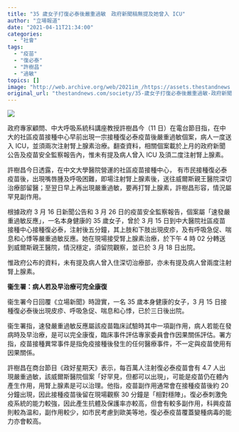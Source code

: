 ```yaml
---
title: "35 歲女子打復必泰後嚴重過敏　政府新聞稿無提及她曾入 ICU"
author: "立場報道"
date: "2021-04-11T21:34:00"
categories:
  - "社會"
tags:
  - "疫苗"
  - "復必泰"
  - "許樹昌"
  - "過敏"
topics: []
image: "http://web.archive.org/web/2021im_/https://assets.thestandnews.com/media/photos/Layer200_H9y0h.png"
original_url: "thestandnews.com/society/35-歲女子打復必泰後嚴重過敏-政府新聞稿無提及她曾入-icu"
---
```

![](http://web.archive.org/web/2021im_/https://assets.thestandnews.com/media/photos/Layer200_H9y0h.png)

政府專家顧問、中大呼吸系統科講座教授許樹昌今（11 日）在電台節目指，在中大的社區疫苗接種中心早前出現一宗接種復必泰疫苗後嚴重過敏個案，病人一度送入 ICU，並須兩次注射腎上腺素治療。翻查資料，相關個案載於上月的政府新聞公告及疫苗安全監察報告內，惟未有提及病人曾入 ICU 及須二度注射腎上腺素。

許樹昌今日透露，在中文大學醫院營運的社區疫苗接種中心， 有市民接種復必泰疫苗後，出現嘴唇腫及呼吸困難，即場注射腎上腺素後，送往威爾斯親王醫院深切治療部留醫；至翌日早上再出現嚴重過敏，要再打腎上腺素，許樹昌形容，情況屬罕見副作用。

根據政府 3 月 16 日新聞公告和 3 月 26 日的疫苗安全監察報告，個案屬「速發嚴重過敏反應」，一名本身健康的 35 歲女子，曾於 3 月 15 日到中大醫院社區疫苗接種中心接種復必泰，注射後五分鐘，其上肢和下肢出現皮疹，及有呼吸急促、喘息和心悸等嚴重過敏反應。她在現場接受腎上腺素治療，於下午 4 時 02 分轉送到威爾斯親王醫院，情況穩定，須留院觀察，並已於 3 月 18 日出院。

惟政府公布的資料，未有提及病人曾入住深切治療部，亦未有提及病人曾兩度注射腎上腺素。

**衞生署：病人若及早治療可完全康復**

衞生署今日回覆《立場新聞》時證實，一名 35 歲本身健康的女子，3 月 15 日接種復必泰後出現皮疹、呼吸急促、喘息和心悸，已於三日後出院。

衞生署指，速發嚴重過敏反應屬該疫苗臨床試驗時其中一項副作用，病人若能在發病時及早治療，是可以完全康復，臨床事件評估專家委員會作因果關係評估。署方指，疫苗接種異常事件是指免疫接種後發生的任何醫療事件，不一定與疫苗使用有因果關係。

許樹昌在商台節目《政好星期天》表示，每百萬人注射復必泰疫苗會有 4.7 人出現嚴重過敏，該威爾斯醫院個案「好罕見，但都可以出現」，可能是疫苗仍在體內產生作用，用腎上腺素是可以治理。他指，疫苗副作用通常會在接種疫苗後約 20 分鐘出現，因此接種疫苗後留在現場觀察 30 分鐘是「相對穩陣」。復必泰刺激免疫系統的能力較強，因此產生抗體及保護率亦較高，但會有較多副作用，科興疫苗則較為温和，副作用較少，如市民考慮到歐美等地，復必泰疫苗覆蓋變種病毒的能力亦會較高。